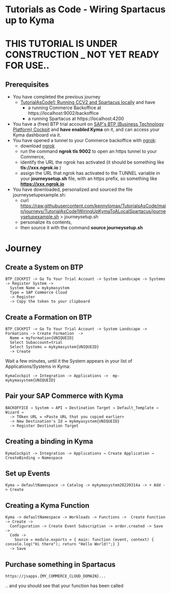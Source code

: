 # Tutorials as Code - Wiring Spartacus up to Kyma

# THIS TUTORIAL IS UNDER CONSTRUCTION _ NOT YET READY FOR USE..
## Prerequisites 

- You have completed the previous journey
  - [TutorialAsCode1: Running CCV2 and Spartacus locally](https://github.com/kennylomax/TutorialsAsCode/tree/main/journeys/TutorialAsCode1LocalCCV2AndSpartacus)  and have 
    - a running Commerce Backoffice at https://localhost:9002/backoffice
    - a running Spartacus at https://localhost:4200
- You have a (free) BTP trial account on [SAP's BTP (Business Technology Platform) Cockpit](https://account.hanatrial.ondemand.com) and **have enabled Kyma**  on it, and can access your Kyma dashboard via it.
- You have opened a tunnel to your Commerce backoffice with [ngrok](https://ngrok.com/download): 
  - download [ngrok](https://ngrok.com/download) 
  - run the command **ngrok tls 9002** to open an https tunnel to your Commerce, 
  - identify the URL the ngrok has activated (it should be something like **tls://xxx.ngrok.io** )
  - assign the URL that ngrok has activated to the TUNNEL variable in your  **journeysetup.sh** file, with an https prefix, so something like **https://xxx.ngrok.io**
- You have downloaded, personalized and sourced the file journeysetupexample.sh:
  - curl https://raw.githubusercontent.com/kennylomax/TutorialsAsCode/main/journeys/TutorialAsCode1WiringUpKymaToALocalSpartacus/journeysetupexample.sh > journeysetup.sh 
  - personalize its contents, 
  - then source it with the command **source journeysetup.sh**
# Journey


## Create a System on BTP

```clickpath:CreateBTPSystem
BTP_COCKPIT -> Go To Your Trial Account -> System Landscape -> Systems -> Register System -> 
  System Name = mykymasystem
  Type = SAP Commerce Cloud
  -> Register
  -> Copy the token to your clipboard
```


## Create a Formation on BTP

```clickpath:CreateBTPFormation
BTP_COCKPIT -> Go To Your Trial Account -> System Landscape -> Formations -> Create Formation  -> 
  Name = myformation{UNIQUEID}
  Select Subaccount=trial
  Select Systems = mykymasystem{UNIQUEID}
  -> Create
```


Wait a few minutes, until it the System appears in your list of Applications/Systems in Kyma:

```clickpath:ConfirmSystemAppearsInKyma
KymaCockpit -> Integration -> Applications ->  mp-mykymasystem{UNIQUEID}
```


## Pair your SAP Commerce with Kyma

```clickpath:PairBackoffice
BACKOFFICE → System → API → Destination Target → Default_Template → Wizard →
  -> TOken URL = <Paste URL that you copied earlier>
  -> New Destination's Id = mykmyasystem{UNIQUEID}
  -> Register Destination Target
```

## Creating a binding in Kyma
```clickpath:createKymaBinding
KymaCockpit -> Integration -> Applications → Create Application → CreateBinding → Namespace
```

## Set up Events
```clickpath:setUpEventsInKyma
Kyma → defaultNamespace -> Catalog -> mykymasystem20220314a -> + Add -> Create
```


## Creating a Kyma Function
```clickpath:createKymaFunction
Kyma -> defaultNamespace -> Workloads -> Functions ->  Create Function -> Create -> 
  Configuration -> Create Event Subscription -> order.created -> Save -> 
  Code ->
    Source = module.exports = { main: function (event, context) { console.log("Hi there"); return "Hello World!";} }
  -> Save
```


## Purchase something in Spartacus
```clickpath:MakeFirstPurchaseWithVisa4444333322221111
https://jsapps.{MY_COMMERCE_CLOUD_DOMAIN}...
```

.. and you should see that your function has been called
